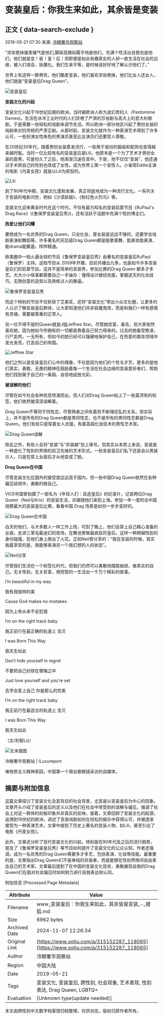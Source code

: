 # 变装皇后：你我生来如此，其余皆是变装

## 正文 { data-search-exclude }


2019-05-21 07:30 来源: [冷眼奢华观察站](https://www.sohu.com/a/315152287_118065?spm=smpc.content-abroad.content.1.1730982316604uu50aJ0)

“浓妆艳抹骚里骚气是他们,脚踩高跟如履平地是他们，充满个性活出自我也是他们，他们就是变！装！皇！后！但即便是如此有趣真实的人却一直生活在社会的边缘，被人们误会，妖魔化。我们生来平等，是时候该好好地了解认识他们了。”

世界上有这样一群男性，他们酷爱变装，他们喜欢浓妆艳抹，他们比女人还女人，他们就是“变装皇后Drag Queen”。

![变装皇后](https://5b0988e595225.cdn.sohucs.com/images/20190520/16b6d81a556f4eb9b309376930a0db33.jpeg)

**变装文化的兴起**

变装文化兴起于19世纪后期的欧洲，当时被欧洲人称为迷幻贵妇人（Pantomime Dames)。生活在冰冷工业时代的人们厌倦了严肃的莎翁剧与高大上的意大利歌剧，于是需要一些轻松的戏剧来调节生活。所以欧洲一部分地区兴起了男扮女装的戏剧来对抗传统的严肃正剧。从那时起，变装文化就作为一种表演艺术得到了许多认可，一些扮演女性角色的男演员甚至比女演员们还要受人尊敬。

在20世纪30年代，随着男扮女装愈发流行，一些用于装扮的服装和配饰也变得越来越时髦。当时一位比较有名的变装皇后是Lili，他原本是一个为了艺术才男扮女装的直男，可是扮久了之后，他渐渐沉迷在其中。于是，他不仅仅“变装”，他还通过手术把自己的性别也改成了女性，成为世界上第一个变性人。小雀斑Eddie主演的电影《丹麦女孩》就是以Lili为原型的。 

![Lili](https://5b0988e595225.cdn.sohucs.com/images/20190520/f8ed2ddf6bf344e28eb58c6a27e3bb11.jpeg)

到了90年代中期，变装文化蓬勃发展，真正彻底地成为一种流行文化。一系列关于变装的电影问世，例如《沙漠妖姬》，《粉红色火烈鸟》等。

变装文化迎来黄金时代在这个时代，不仅有最为知名的变装启蒙节目《RuPaul's Drag Race》(《鲁保罗变装皇后秀》)，还有活跃于话题中充满个性的博主们。

**热爱让他们闪耀**

要想成为一名优秀的Drag Queen，只会化妆，穿女装是远远不够的，还要学会戏剧表演和舞蹈等。许多著名的天后级Drag Queen都是能歌善舞，能美妆能表演，能drama能撕逼，样样精通。

欧美圈中一档火遍全球的节目《鲁保罗变装皇后秀》由著名的变装皇后RuPaul（鲁保罗）主持。这档节目从 2009年开播，目前共播出九季，也是如今许多变装皇后们的启蒙节目。这并不是简单的变装秀，参加比赛的Drag Queen 都多才多艺。大大小小啥事都需要自己一手操办：懂得设计缝纫衣服，掌握逆天的化妆技巧，无限创意的造型以及熟练过人的撕逼。

![鲁保罗变装皇后秀](https://5b0988e595225.cdn.sohucs.com/images/20190520/256dc6e7cdba4f67b8d52b6e94c8ce12.jpeg)

而这个特别的节目不仅斩获了艾美奖，还将“变装文化”带出小众文化圈，让更多的人认识了解变装皇后群体，让大家知道他们并非妖魔鬼怪，而是和我们一样有感情有灵魂，需要被尊重的正常人。

另一位不得不提的Queen就是J姐Jeffree Star。尽管她炫富，毒舌，但大家依然喜欢她，因为她如今所拥有的一切都是靠着自己努力得来的。过去的她备受欺凌，行尸走肉，一无所有，但如今的她已经可以强硬地保护自己，在热爱的美妆领域中发光发亮，打造自己的帝国。

![Jeffree Star](https://5b0988e595225.cdn.sohucs.com/images/20190520/27df678e2da7494e94273faeb49eaaaf.jpeg)

他们之所以是变装皇后们心中的偶像，不仅是因为他们的个性与才艺，更多的是他们真实，勇敢，无畏的精神在鼓励着每一个生活在社会边缘的变装爱好者们，帮助他们找到属于自己的一条路，自信地绽放光彩。

**被误解的他们**

尽管在如今社会各种信息喷涌而出，但人们对Drag Queen贴上了一些莫须有的标签，他们依然被深深误解着。

Drag Queen不等同于同性恋，尽管两者之间有着剪不断理还乱的关系，但实际上，并不是所有的Drag Queen都是男同性恋，也不是所有的男同性恋都是Drag Queen。他们有些只是穿着女人衣服，有着高超化妆技术的男性艺术家。

![Drag Queen误解](https://5b0988e595225.cdn.sohucs.com/images/20190520/9599bc4413544d369f75cd820e245aaa.jpeg)

除此之外，有些人会将“变装”与“异装癖”划上等号。但其实从本质上来说，变装是一种虚化了性别的界限的前卫先锋的艺术形式。一些变装皇后们私下还是会以男装示人，只是在穿上女装后才从他变成了她。

**Drag Queen在中国**

尽管变装文化在国外的接受度远远高于国内，但一些中国Drag Queen依然在各种偏见歧视中，勇敢的做自己。

VICE中国曾拍摄了一部名为《年轻人们：自造皇后》的纪录片，记录两位Drag Queen（Neil与Kris）的变装生活，并跟随他们来到上海，参加一年一度的全中国规模最大的变装皇后比赛，看看中国 Drag 场景是如何一步步变好的。

![Drag Queen在中国](https://5b0988e595225.cdn.sohucs.com/images/20190520/f70657c0be1041f0beb0cf2068860e42.jpeg)

白天的他们，与大多数人一样工作上班，可到了晚上，他们会穿上自己精心准备的女装，走进三里屯最迷幻的夜场，在舞池里做最疯狂的皇后。这样一种跨越性别的身份碰撞，在他们身上擦出了火花。正如Neil曾分享的：“我在变装的时候，其实我最享受的是，我能够表演另一个我幻想的人的状态”。

![Neil分享](https://5b0988e595225.cdn.sohucs.com/images/20190520/e499c0c1607041b6ba8e74dc0b355fe4.jpeg)

尽管我们生活在一个标签化时代，但我们仍然可以勇敢地摆脱枷锁，做真实的自己。无关性别，无关贫富，用短暂的一生活出一千万个精彩的故事。

I’m beautiful in my way

我有我独特的美

Cause God makes no mistakes

因为上帝从来不会犯错

I’m on the right track baby

我正前行在最正确的轨道上 宝贝

I was Born This Way

我天生如此

Don’t hide yourself in regret

不要把自己封锁在懊悔之中

Just love yourself and you’re set

去学会爱上自己 你是那么的完美

I’m on the right track baby

我正前行在最适合的轨道上 宝贝

I was Born This Way

我天生如此

（文/利智Liz）

![文末插图](https://5b0988e595225.cdn.sohucs.com/images/20190520/3e730375df074b7eb3fd20b01ab2e68b.jpeg)

冷眼奢华观察站 | iLuxureport

唯物质主义精神家园，中国第一个用谷歌眼镜采访的自媒体。

## 摘要与附加信息

<!-- tcd_abstract -->
这篇文章探讨了变装文化及其背后的社会背景，尤其是以变装皇后为中心的现象。文章开头介绍了变装皇后的定义以及他们在社会中常受到的误解与偏见，强调了社会上对这一群体的刻板印象并非真实的反映。接着，文章回顾了变装文化的起源，追溯到19世纪的欧洲，讲述了变装戏剧如何在轻松的娱乐中获得认可，并被逐渐接受为一种表演艺术。文章中提到了历史上著名的变装人物，如Lili，甚至引出了电影《丹麦女孩》。

此外，文章还分析了现代变装文化的兴起，特别是在90年代及之后的流行趋势，提及了《鲁保罗变装皇后秀》等节目如何提升了变装文化的公众认知。作者还强调，成为一名优秀的Drag Queen需要多才多艺，包括表演、化妆等技能。最重要的是，文章指出Drag Queen们不是单纯的异装者，而是能够在性别界限间自由表达自己的艺术家。文章最后提到了在中国的变装文化现状，勇敢展现自我的Drag Queen们在面对社会偏见时如何努力进行自我表达和认同。
<!-- tcd_abstract_end -->

附加信息 [Processed Page Metadata]

| Attribute       | Value                                  |
|-----------------|----------------------------------------|
| Filename        | www_变装皇后：你我生来如此，其余皆是变装_-_搜狐.md                             |
| Size            | 6962 bytes                           |
| Archived Date   | 2024-11-07 12:26:34                             |
| Original Link   | [https://www.sohu.com/a/315152287_118065](https://www.sohu.com/a/315152287_118065)                       |
| Author          | 冷眼奢华观察站                               |
| Region          | 中国大陆                               |
| Date            | 2019-05-21                                 |
| Tags            | 变装文化, 变装皇后, 跨性别, 社会现象, 艺术表现, 性别表达, Drag Queen, LGBTQ+                                 |
| Evaluation            | [Unknown type(update needed)]                                 |
<!-- tcd_table_end -->

本文由跨性别中文数字档案馆归档整理，仅供浏览。版权归原作者所有。
